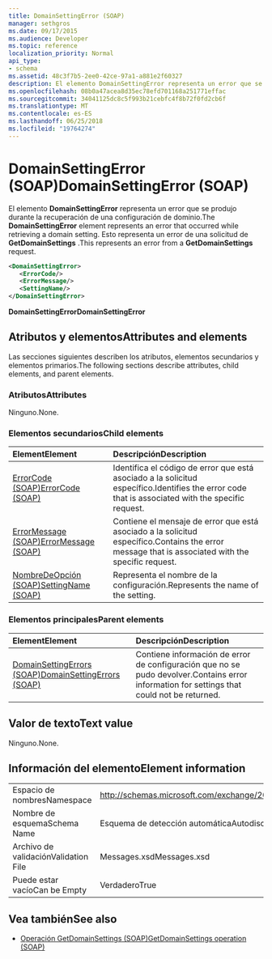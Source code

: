 ```yaml
---
title: DomainSettingError (SOAP)
manager: sethgros
ms.date: 09/17/2015
ms.audience: Developer
ms.topic: reference
localization_priority: Normal
api_type:
- schema
ms.assetid: 48c3f7b5-2ee0-42ce-97a1-a881e2f60327
description: El elemento DomainSettingError representa un error que se produjo durante la recuperación de una configuración de dominio. Esto representa un error de una solicitud de GetDomainSettings.
ms.openlocfilehash: 08b0a47acea8d35ec78efd701168a251771effac
ms.sourcegitcommit: 34041125dc8c5f993b21cebfc4f8b72f0fd2cb6f
ms.translationtype: MT
ms.contentlocale: es-ES
ms.lasthandoff: 06/25/2018
ms.locfileid: "19764274"
---
```

# <a name="domainsettingerror-soap"></a><span data-ttu-id="abbe6-104">DomainSettingError (SOAP)</span><span class="sxs-lookup"><span data-stu-id="abbe6-104">DomainSettingError (SOAP)</span></span>

<span data-ttu-id="abbe6-105">El elemento **DomainSettingError** representa un error que se produjo durante la recuperación de una configuración de dominio.</span><span class="sxs-lookup"><span data-stu-id="abbe6-105">The **DomainSettingError** element represents an error that occurred while retrieving a domain setting.</span></span> <span data-ttu-id="abbe6-106">Esto representa un error de una solicitud de **GetDomainSettings** .</span><span class="sxs-lookup"><span data-stu-id="abbe6-106">This represents an error from a **GetDomainSettings** request.</span></span> 
  
```XML
<DomainSettingError>
   <ErrorCode/>
   <ErrorMessage/>
   <SettingName/>
</DomainSettingError>
```

 <span data-ttu-id="abbe6-107">**DomainSettingError**</span><span class="sxs-lookup"><span data-stu-id="abbe6-107">**DomainSettingError**</span></span>
## <a name="attributes-and-elements"></a><span data-ttu-id="abbe6-108">Atributos y elementos</span><span class="sxs-lookup"><span data-stu-id="abbe6-108">Attributes and elements</span></span>

<span data-ttu-id="abbe6-109">Las secciones siguientes describen los atributos, elementos secundarios y elementos primarios.</span><span class="sxs-lookup"><span data-stu-id="abbe6-109">The following sections describe attributes, child elements, and parent elements.</span></span>
  
### <a name="attributes"></a><span data-ttu-id="abbe6-110">Atributos</span><span class="sxs-lookup"><span data-stu-id="abbe6-110">Attributes</span></span>

<span data-ttu-id="abbe6-111">Ninguno.</span><span class="sxs-lookup"><span data-stu-id="abbe6-111">None.</span></span>
  
### <a name="child-elements"></a><span data-ttu-id="abbe6-112">Elementos secundarios</span><span class="sxs-lookup"><span data-stu-id="abbe6-112">Child elements</span></span>

|<span data-ttu-id="abbe6-113">**Element**</span><span class="sxs-lookup"><span data-stu-id="abbe6-113">**Element**</span></span>|<span data-ttu-id="abbe6-114">**Descripción**</span><span class="sxs-lookup"><span data-stu-id="abbe6-114">**Description**</span></span>|
|:-----|:-----|
|[<span data-ttu-id="abbe6-115">ErrorCode (SOAP)</span><span class="sxs-lookup"><span data-stu-id="abbe6-115">ErrorCode (SOAP)</span></span>](errorcode-soap.md) <br/> |<span data-ttu-id="abbe6-116">Identifica el código de error que está asociado a la solicitud específico.</span><span class="sxs-lookup"><span data-stu-id="abbe6-116">Identifies the error code that is associated with the specific request.</span></span>  <br/> |
|[<span data-ttu-id="abbe6-117">ErrorMessage (SOAP)</span><span class="sxs-lookup"><span data-stu-id="abbe6-117">ErrorMessage (SOAP)</span></span>](errormessage-soap.md) <br/> |<span data-ttu-id="abbe6-118">Contiene el mensaje de error que está asociado a la solicitud específico.</span><span class="sxs-lookup"><span data-stu-id="abbe6-118">Contains the error message that is associated with the specific request.</span></span>  <br/> |
|[<span data-ttu-id="abbe6-119">NombreDeOpción (SOAP)</span><span class="sxs-lookup"><span data-stu-id="abbe6-119">SettingName (SOAP)</span></span>](settingname-soap.md) <br/> |<span data-ttu-id="abbe6-120">Representa el nombre de la configuración.</span><span class="sxs-lookup"><span data-stu-id="abbe6-120">Represents the name of the setting.</span></span>  <br/> |
   
### <a name="parent-elements"></a><span data-ttu-id="abbe6-121">Elementos principales</span><span class="sxs-lookup"><span data-stu-id="abbe6-121">Parent elements</span></span>

|<span data-ttu-id="abbe6-122">**Element**</span><span class="sxs-lookup"><span data-stu-id="abbe6-122">**Element**</span></span>|<span data-ttu-id="abbe6-123">**Descripción**</span><span class="sxs-lookup"><span data-stu-id="abbe6-123">**Description**</span></span>|
|:-----|:-----|
|[<span data-ttu-id="abbe6-124">DomainSettingErrors (SOAP)</span><span class="sxs-lookup"><span data-stu-id="abbe6-124">DomainSettingErrors (SOAP)</span></span>](domainsettingerrors-soap.md) <br/> |<span data-ttu-id="abbe6-125">Contiene información de error de configuración que no se pudo devolver.</span><span class="sxs-lookup"><span data-stu-id="abbe6-125">Contains error information for settings that could not be returned.</span></span>  <br/> |
   
## <a name="text-value"></a><span data-ttu-id="abbe6-126">Valor de texto</span><span class="sxs-lookup"><span data-stu-id="abbe6-126">Text value</span></span>

<span data-ttu-id="abbe6-127">Ninguno.</span><span class="sxs-lookup"><span data-stu-id="abbe6-127">None.</span></span>
  
## <a name="element-information"></a><span data-ttu-id="abbe6-128">Información del elemento</span><span class="sxs-lookup"><span data-stu-id="abbe6-128">Element information</span></span>

|||
|:-----|:-----|
|<span data-ttu-id="abbe6-129">Espacio de nombres</span><span class="sxs-lookup"><span data-stu-id="abbe6-129">Namespace</span></span>  <br/> |http://schemas.microsoft.com/exchange/2010/Autodiscover  <br/> |
|<span data-ttu-id="abbe6-130">Nombre de esquema</span><span class="sxs-lookup"><span data-stu-id="abbe6-130">Schema Name</span></span>  <br/> |<span data-ttu-id="abbe6-131">Esquema de detección automática</span><span class="sxs-lookup"><span data-stu-id="abbe6-131">Autodiscover schema</span></span>  <br/> |
|<span data-ttu-id="abbe6-132">Archivo de validación</span><span class="sxs-lookup"><span data-stu-id="abbe6-132">Validation File</span></span>  <br/> |<span data-ttu-id="abbe6-133">Messages.xsd</span><span class="sxs-lookup"><span data-stu-id="abbe6-133">Messages.xsd</span></span>  <br/> |
|<span data-ttu-id="abbe6-134">Puede estar vacío</span><span class="sxs-lookup"><span data-stu-id="abbe6-134">Can be Empty</span></span>  <br/> |<span data-ttu-id="abbe6-135">Verdadero</span><span class="sxs-lookup"><span data-stu-id="abbe6-135">True</span></span>  <br/> |
   
## <a name="see-also"></a><span data-ttu-id="abbe6-136">Vea también</span><span class="sxs-lookup"><span data-stu-id="abbe6-136">See also</span></span>

- [<span data-ttu-id="abbe6-137">Operación GetDomainSettings (SOAP)</span><span class="sxs-lookup"><span data-stu-id="abbe6-137">GetDomainSettings operation (SOAP)</span></span>](getdomainsettings-operation-soap.md)


